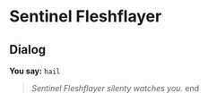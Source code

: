 # Sentinel Fleshflayer


## Dialog

**You say:** `hail`



>*Sentinel Fleshflayer silenty watches you.*
end
